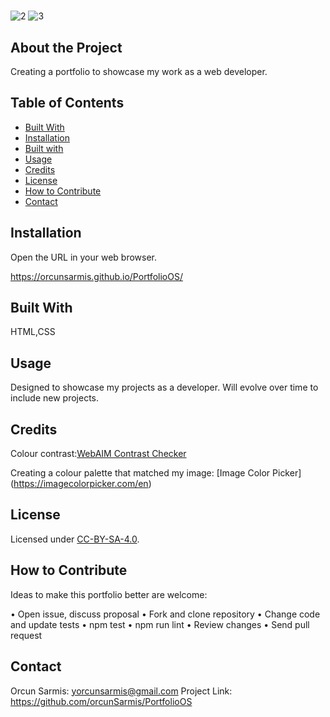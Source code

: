 # <Portfolio-OrcunSarmis>
![2](https://user-images.githubusercontent.com/79064464/166683348-78a043a0-bca9-4a83-8807-8979fb3c911e.png)
![3](https://user-images.githubusercontent.com/79064464/166683396-9a49fe4d-54ae-497d-8b13-d6112527045f.png)

## About the Project

Creating a portfolio to showcase my work as a web developer.

## Table of Contents 

- [Built With](#BuiltWith)
- [Installation](#Installation)
- [Built with](#Builtwith)
- [Usage](#usage)
- [Credits](#credits)
- [License](#license)
- [How to Contribute](#HowtoContribute)
- [Contact](#Contact)

## Installation

Open the URL in your web browser.

https://orcunsarmis.github.io/PortfolioOS/

## Built With

HTML,CSS 

## Usage

Designed to showcase my projects as a developer. Will evolve over time to include new projects. 

## Credits

Colour contrast:[WebAIM Contrast Checker]( https://webaim.org/resources/contrastchecker/)

Creating a colour palette that matched my image: [Image Color Picker] (https://imagecolorpicker.com/en)

## License

Licensed under [CC-BY-SA-4.0]( https://choosealicense.com/licenses/cc-by-sa-4.0/).

## How to Contribute

Ideas to make this portfolio better are welcome: 

•	Open issue, discuss proposal
•	Fork and clone repository
•	Change code and update tests
•	npm test
•	npm run lint
•	Review changes
•	Send pull request

## Contact

Orcun Sarmis: yorcunsarmis@gmail.com
Project Link: https://github.com/orcunSarmis/PortfolioOS
